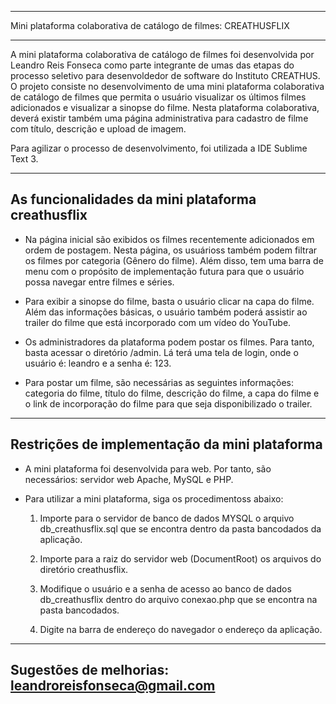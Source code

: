 ****************************************************************
Mini plataforma colaborativa de catálogo de filmes: CREATHUSFLIX
****************************************************************

A mini plataforma colaborativa de catálogo de filmes foi desenvolvida por Leandro Reis Fonseca como parte integrante de umas das etapas do processo seletivo para desenvoldedor de software do Instituto CREATHUS. O projeto consiste no desenvolvimento de uma mini plataforma colaborativa de catálogo de filmes que permita o usuário visualizar os últimos filmes adicionados e visualizar a sinopse do filme. Nesta plataforma colaborativa, deverá existir também uma página administrativa para cadastro de filme com título, descrição e upload de imagem.

Para agilizar o processo de desenvolvimento, foi utilizada a IDE Sublime Text 3.

----------------------------------------------------
As funcionalidades da mini plataforma creathusflix
----------------------------------------------------

 - Na página inicial são exibidos os filmes recentemente adicionados em ordem de postagem. Nesta página, os usuárioss também podem filtrar os filmes por categoria (Gênero do filme). Além disso, tem uma barra de menu com o propósito de implementação futura para que o usuário possa navegar entre filmes e séries.

 - Para exibir a sinopse do filme, basta o usuário clicar na capa do filme. Além das informações básicas, o usuário também poderá assistir ao trailer do filme que está incorporado com um vídeo do YouTube.

 - Os administradores da plataforma podem postar os filmes. Para tanto, basta acessar o diretório /admin. Lá terá uma tela de login, onde o usuário é: leandro e a senha é: 123.

 - Para postar um filme, são necessárias as seguintes informações: categoria do filme, título do filme, descrição do filme, a capa do filme e o link de incorporação do filme para que seja disponibilizado o trailer.

----------------------------------------------------
Restrições de implementação da mini plataforma
----------------------------------------------------

 - A mini plataforma foi desenvolvida para web. Por tanto, são necessários: servidor web Apache, MySQL e PHP. 

 - Para utilizar a mini plataforma, siga os procedimentoss abaixo:

	1. Importe para o servidor de banco de dados MYSQL o arquivo db_creathusflix.sql que se encontra dentro da pasta bancodados da aplicação.

	2. Importe para a raiz do servidor web (DocumentRoot) os arquivos do diretório creathusflix.

	3. Modifique o usuário e a senha de acesso ao banco de dados db_creathusflix dentro do arquivo conexao.php que se encontra na pasta bancodados.

	4. Digite na barra de endereço do navegador o endereço da aplicação.

----------------------------------------------------
Sugestões de melhorias: leandroreisfonseca@gmail.com
----------------------------------------------------
